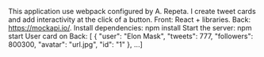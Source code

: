 This application use webpack configured by A. Repeta.
I create tweet cards and add interactivity at the click of a button.
Front: React + libraries.
Back: https://mockapi.io/.
Install dependencies: npm install
Start the server: npm start
User card on Back: 
[ 
  {
    "user": "Elon Mask",
    "tweets": 777,
    "followers": 800300,
    "avatar": "url.jpg",
    "id": "1"
   },
   ...]

